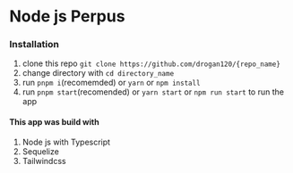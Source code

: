 # Node js Perpus

### Installation

<ol>
    <li>clone this repo <code>git clone https://github.com/drogan120/{repo_name}</code></li>
    <li>change directory with <code>cd directory_name</code></li>
    <li>run <code>pnpm i</code>(recomemded) or <code>yarn</code> or <code>npm install</code></li>
    <li>run <code>pnpm start</code>(recomended) or <code>yarn start</code> or <code>npm run start</code> to run the app</li>
</ol>

#### This app was build with
<p>
<ol>
    <li>Node js with Typescript</li>
    <li>Sequelize</li>
    <li>Tailwindcss</li>
<ol>
</p>